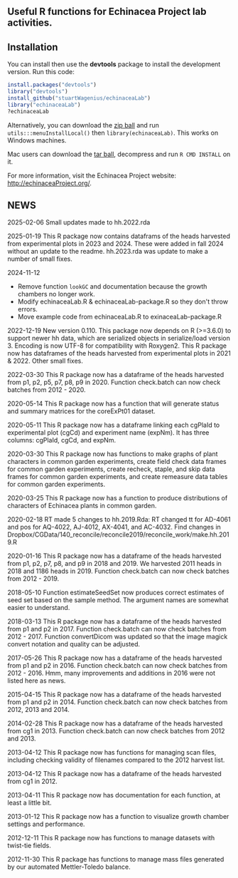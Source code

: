 ## Useful R functions for Echinacea Project lab activities.

## Installation

You can install then use the **devtools** package to install the development version. Run this code:

```r
install.packages("devtools")
library("devtools")
install_github("stuartWagenius/echinaceaLab")
library("echinaceaLab")
?echinaceaLab
```
Alternatively, you can download the [zip ball](https://github.com/stuartWagenius/echinaceaLab/zipball/master) and run `utils:::menuInstallLocal()` then `library(echinaceaLab)`. This works on Windows machines.

Mac users can download the [tar ball](https://github.com/stuartWagenius/echinaceaLab/tarball/master), decompress and run `R CMD INSTALL` on it.



For more information, visit the Echinacea Project website: http://echinaceaProject.org/.

## NEWS

2025-02-06
Small updates made to hh.2022.rda

2025-01-19
This R package now contains dataframs of the heads harvested from experimental plots in 2023 and 2024. These were added in fall 2024 without an update to the readme. hh.2023.rda was update to make a number of small fixes.

2024-11-12
* Remove function `lookGC` and documentation because the growth chambers no longer work.
* Modify echinaceaLab.R & echinaceaLab-package.R so they don't throw errors.
* Move example code from echinaceaLab.R to exinaceaLab-package.R


2022-12-19
New version 0.110. This package now depends on R (>=3.6.0) to support newer hh data, which are serialized objects in serialize/load version 3. Encoding is now UTF-8 for compatibility with Roxygen2. This R package now has dataframes of the heads harvested from experimental plots in 2021 & 2022. Other small fixes.

2022-03-30
This R package now has a dataframe of the heads harvested from p1, p2, p5, p7, p8, p9 in 2020. Function check.batch can now check batches from 2012 - 2020.

2020-05-14
This R package now has a function that will generate status and summary matrices for the coreExPt01 dataset. 

2020-05-11
This R package now has a dataframe linking each cgPlaId to experimental plot (cgCd) and experiment name (expNm). It has three columns: cgPlaId, cgCd, and expNm.

2020-03-30
This R package now has functions to make graphs of plant characters in common garden experiments, create field check data frames for common garden experiments, create recheck, staple, and skip data frames for common garden experiments, and create remeasure data tables for common garden experiments. 

2020-03-25
This R package now has a function to produce distributions of characters of Echinacea plants in common garden.

2020-02-18
RT made 5 changes to hh.2019.Rda: RT changed tt for AD-4061 and pos for AQ-4022, AJ-4012, AX-4041, and AC-4032. Find changes in Dropbox/CGData/140_reconcile/reconcile2019/reconcile_work/make.hh.2019.R

2020-01-16
This R package now has a dataframe of the heads harvested from p1, p2, p7, p8, and p9 in 2018 and 2019. We harvested 2011 heads in 2018 and 1186 heads in 2019. Function check.batch can now check batches from 2012 - 2019.

2018-05-10
Function estimateSeedSet now produces correct estimates of seed set based on the sample method. The argument names are somewhat easier to understand.

2018-03-13
This R package now has a dataframe of the heads harvested from p1 and p2 in 2017. Function check.batch can now check batches from 2012 - 2017. Function convertDicom was updated so that the image magick convert notation and quality can be adjusted.

2017-05-26
This R package now has a dataframe of the heads harvested from p1 and p2 in 2016. Function check.batch can now check batches from 2012 - 2016. Hmm, many improvements and additions in 2016 were not listed here as news.

2015-04-15
This R package now has a dataframe of the heads harvested from p1 and p2 in 2014. Function check.batch can now check batches from 2012, 2013 and 2014.

2014-02-28
This R package now has a dataframe of the heads harvested from cg1 in 2013. Function check.batch can now check batches from 2012 and 2013.

2013-04-12
This R package now has functions for managing scan files, including checking validity of filenames compared to the 2012 harvest list.

2013-04-12
This R package now has a dataframe of the heads harvested from cg1 in 2012.

2013-04-11
This R package now has documentation for each function, at least a little bit.

2013-01-12
This R package now has a function to visualize growth chamber settings and performance. 

2012-12-11
This R package now has functions to manage datasets with twist-tie fields. 

2012-11-30
This R package has functions to manage mass files generated by our automated Mettler-Toledo balance. 
